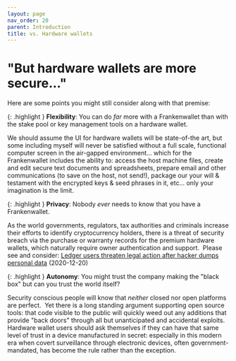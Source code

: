 ```yaml
---
layout: page
nav_order: 20
parent: Introduction
title: vs. Hardware wallets
---
```


# "But hardware wallets are more secure..."

Here are some points you might still consider along with that premise:

{: .highlight }
**Flexibility**: You can do *far* more with a Frankenwallet than with the stake pool or key management tools on a hardware wallet.

We should assume the UI for hardware wallets will be state-of-the art, but some including myself will never be satisfied without a full scale, functional computer screen in the air-gapped environment… which for the Frankenwallet includes the ability to: access the host machine files, create and edit secure text documents and spreadsheets, prepare email and other communications (to save on the host, not send!), package our your will & testament with the encrypted keys & seed phrases in it, etc... only your imagination is the limit.

{: .highlight }
**Privacy**: Nobody *ever* needs to know that you have a Frankenwallet.

As the world governments, regulators, tax authorities and criminals increase their efforts to identify cryptocurrency holders, there is a threat of security breach via the purchase or warranty records for the premium hardware wallets, which naturally require owner authentication and support.  Please see and consider: [Ledger users threaten legal action after hacker dumps personal data](https://cointelegraph.com/news/ledger-users-threaten-legal-action-after-hacker-dumps-personal-data) (2020-12-20)

{: .highlight }
**Autonomy**: You might trust the company making the "black box" but can you trust the world itself?

Security conscious people will know that *neither* closed nor open platforms are perfect.  Yet there is a long standing argument supporting open source tools: that code visible to the public will quickly weed out any additions that provide "back doors" through all but unanticipated and accidental exploits.  Hardware wallet users should ask themselves if they can have that same level of trust in a device manufactured in secret: especially in this modern era when covert surveillance through electronic devices, often government-mandated, has become the rule rather than the exception.
